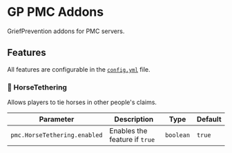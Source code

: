 # GP PMC Addons

GriefPrevention addons for PMC servers.

## Features

All features are configurable in the [`config.yml`](src/main/resources/config.yml) file.

### 🐴 HorseTethering

Allows players to tie horses in other people's claims.

| Parameter                    | Description                   | Type      | Default |
|------------------------------|-------------------------------|-----------|---------|
| `pmc.HorseTethering.enabled` | Enables the feature if `true` | `boolean` | `true`  |